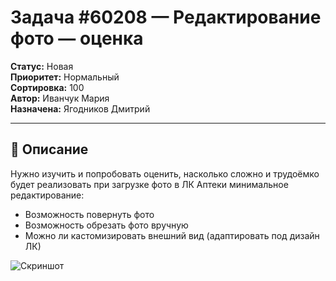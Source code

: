 # Задача #60208 — Редактирование фото — оценка

**Статус:** Новая  
**Приоритет:** Нормальный  
**Сортировка:** 100  
**Автор:** Иванчук Мария  
**Назначена:** Ягодников Дмитрий  

---

## 📝 Описание

Нужно изучить и попробовать оценить, насколько сложно и трудоёмко будет реализовать при загрузке фото в ЛК Аптеки минимальное редактирование:

- Возможность повернуть фото  
- Возможность обрезать фото вручную  
- Можно ли кастомизировать внешний вид (адаптировать под дизайн ЛК)

![Скриншот](https://redmine.vigroup.ru/attachments/45662)